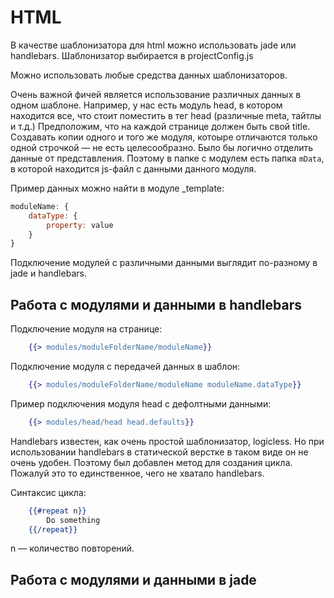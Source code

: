 HTML
====

В качестве шаблонизатора для html можно использовать jade или handlebars. Шаблонизатор выбирается в projectConfig.js

Можно использовать любые средства данных шаблонизаторов.

Очень важной фичей является использование различных данных в одном шаблоне. Например, у нас есть модуль head, в котором находится все, что стоит поместить в тег head (различные meta, тайтлы и т.д.) Предположим, что на каждой  странице должен быть свой title. Создавать копии одного и того же модуля, котоыре отличаются только одной строчкой — не есть целесообразно. Было бы логично отделить данные от представления.
Поэтому в папке с модулем есть папка `mData`, в которой находится js-файл с данными данного модуля.

Пример данных можно найти в модуле _template:

```javascript
moduleName: {
    dataType: {
        property: value
    }
}
```

Подключение модулей с различными данными выглядит по-разному в jade и handlebars.

Работа с модулями и данными в handlebars
----------------------------------------

Подключение модуля на странице:

```handlebars
    {{> modules/moduleFolderName/moduleName}}
```

Подключение модуля с передачей данных в шаблон:

```handlebars
    {{> modules/moduleFolderName/moduleName moduleName.dataType}}
```

Пример подключения модуля head с дефолтными данными:

```handlebars
    {{> modules/head/head head.defaults}}
```

Handlebars известен, как очень простой шаблонизатор, logicless. Но при использовании handlebars в статической верстке в таком виде он не очень удобен. Поэтому был добавлен метод для создания цикла. Пожалуй это то единственное, чего не хватало handlebars.

Синтаксис цикла:
```handlebars
    {{#repeat n}}
        Do something
    {{/repeat}}
```

n — количество повторений.

Работа с модулями и данными в jade
----------------------------------

